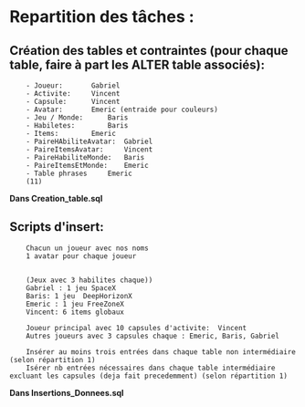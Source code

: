 # Repartition des tâches :

 ## Création des tables et contraintes (pour chaque table, faire à part les ALTER table associés): 
		- Joueur: 		Gabriel	
		- Activite:		Vincent
		- Capsule:		Vincent	
		- Avatar:		Emeric (entraide pour couleurs)
		- Jeu / Monde: 		Baris	
		- Habiletes: 		Baris
		- Items:		Emeric
		- PaireHAbiliteAvatar: 	Gabriel	
		- PaireItemsAvatar: 	Vincent
		- PaireHabiliteMonde:   Baris
		- PaireItemsEtMonde: 	Emeric
  		- Table phrases		Emeric	
		(11)
  **Dans Creation_table.sql**
		
  ## Scripts d'insert:
		Chacun un joueur avec nos noms
		1 avatar pour chaque joueur
		
		
		(Jeux avec 3 habilites chaque))
		Gabriel : 1 jeu SpaceX
		Baris: 1 jeu  DeepHorizonX 
		Emeric : 1 jeu FreeZoneX
		Vincent: 6 items globaux
		
		Joueur principal avec 10 capsules d'activite:  Vincent
		Autres joueurs avec 3 capsules chaque : Emeric, Baris, Gabriel
		
		Insérer au moins trois entrées dans chaque table non intermédiaire (selon répartition 1) 
		Isérer nb entrées nécessaires dans chaque table intermédiaire excluant les capsules (deja fait precedemment) (selon répartition 1)

  **Dans Insertions_Donnees.sql**
